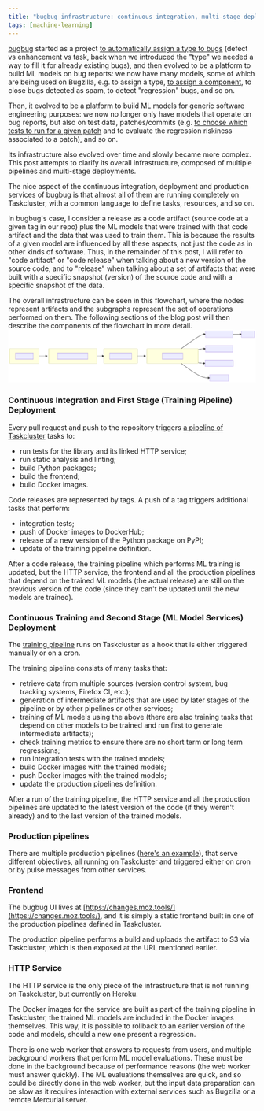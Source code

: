 ```yaml
---
title: "bugbug infrastructure: continuous integration, multi-stage deployments, training and production services"
tags: [machine-learning]
---
```


[bugbug](https://github.com/mozilla/bugbug) started as a project [to automatically assign a type to bugs](https://marco-c.github.io/2019/01/18/bugbug.html) (defect vs enhancement vs task, back when we introduced the "type" we needed a way to fill it for already existing bugs), and then evolved to be a platform to build ML models on bug reports: we now have many models, some of which are being used on Bugzilla, e.g. to assign a type, [to assign a component](https://hacks.mozilla.org/2019/04/teaching-machines-to-triage-firefox-bugs/), to close bugs detected as spam, to detect "regression" bugs, and so on.

Then, it evolved to be a platform to build ML models for generic software engineering purposes: we now no longer only have models that operate on bug reports, but also on test data, patches/commits (e.g. [to choose which tests to run for a given patch](https://hacks.mozilla.org/2020/07/testing-firefox-more-efficiently-with-machine-learning/) and to evaluate the regression riskiness associated to a patch), and so on.

Its infrastructure also evolved over time and slowly became more complex. This post attempts to clarify its overall infrastructure, composed of multiple pipelines and multi-stage deployments.

The nice aspect of the continuous integration, deployment and production services of bugbug is that almost all of them are running completely on Taskcluster, with a common language to define tasks, resources, and so on.

In bugbug's case, I consider a release as a code artifact (source code at a given tag in our repo) plus the ML models that were trained with that code artifact and the data that was used to train them.
This is because the results of a given model are influenced by all these aspects, not just the code as in other kinds of software.
Thus, in the remainder of this post, I will refer to "code artifact" or "code release" when talking about a new version of the source code, and to "release" when talking about a set of artifacts that were built with a specific snapshot (version) of the source code and with a specific snapshot of the data.

The overall infrastructure can be seen in this flowchart, where the nodes represent artifacts and the subgraphs represent the set of operations performed on them. The following sections of the blog post will then describe the components of the flowchart in more detail.
<img src="/assets/bugbug_infrastructure.svg" alt="Flowchart of the bugbug infrastructure" />

### Continuous Integration and First Stage (Training Pipeline) Deployment

Every pull request and push to the repository triggers [a pipeline of Taskcluster](https://github.com/mozilla/bugbug/blob/6e14270/.taskcluster.yml) tasks to:
- run tests for the library and its linked HTTP service;
- run static analysis and linting;
- build Python packages;
- build the frontend;
- build Docker images.

Code releases are represented by tags. A push of a tag triggers additional tasks that perform:
- integration tests;
- push of Docker images to DockerHub;
- release of a new version of the Python package on PyPI;
- update of the training pipeline definition.

After a code release, the training pipeline which performs ML training is updated, but the HTTP service, the frontend and all the production pipelines that depend on the trained ML models (the actual release) are still on the previous version of the code (since they can't be updated until the new models are trained).

### Continuous Training and Second Stage (ML Model Services) Deployment

The [training pipeline](https://github.com/mozilla/bugbug/blob/cb23f63/infra/data-pipeline.yml) runs on Taskcluster as a hook that is either triggered manually or on a cron.

The training pipeline consists of many tasks that:
- retrieve data from multiple sources (version control system, bug tracking systems, Firefox CI, etc.);
- generation of intermediate artifacts that are used by later stages of the pipeline or by other pipelines or other services;
- training of ML models using the above (there are also training tasks that depend on other models to be trained and run first to generate intermediate artifacts);
- check training metrics to ensure there are no short term or long term regressions;
- run integration tests with the trained models;
- build Docker images with the trained models;
- push Docker images with the trained models;
- update the production pipelines definition.

After a run of the training pipeline, the HTTP service and all the production pipelines are updated to the latest version of the code (if they weren't already) and to the last version of the trained models.

### Production pipelines

There are multiple production pipelines ([here's an example](https://github.com/mozilla/bugbug/blob/2cad435/infra/landings-pipeline.yml)), that serve different objectives, all running on Taskcluster and triggered either on cron or by pulse messages from other services.

### Frontend

The bugbug UI lives at [https://changes.moz.tools/](https://changes.moz.tools/), and it is simply a static frontend built in one of the production pipelines defined in Taskcluster.

The production pipeline performs a build and uploads the artifact to S3 via Taskcluster, which is then exposed at the URL mentioned earlier.

### HTTP Service

The HTTP service is the only piece of the infrastructure that is not running on Taskcluster, but currently on Heroku.

The Docker images for the service are built as part of the training pipeline in Taskcluster, the trained ML models are included in the Docker images themselves. This way, it is possible to rollback to an earlier version of the code and models, should a new one present a regression.

There is one web worker that answers to requests from users, and multiple background workers that perform ML model evaluations. These must be done in the background because of performance reasons (the web worker must answer quickly). The ML evaluations themselves are quick, and so could be directly done in the web worker, but the input data preparation can be slow as it requires interaction with external services such as Bugzilla or a remote Mercurial server.